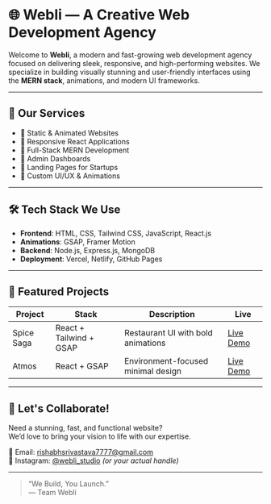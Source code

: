 # 🌐 Webli — A Creative Web Development Agency

Welcome to **Webli**, a modern and fast-growing web development agency focused on delivering sleek, responsive, and high-performing websites. We specialize in building visually stunning and user-friendly interfaces using the **MERN stack**, animations, and modern UI frameworks.

---

## 🚀 Our Services

- 🔹 Static & Animated Websites
- 🔹 Responsive React Applications
- 🔹 Full-Stack MERN Development
- 🔹 Admin Dashboards
- 🔹 Landing Pages for Startups
- 🔹 Custom UI/UX & Animations

---

## 🛠 Tech Stack We Use

- **Frontend**: HTML, CSS, Tailwind CSS, JavaScript, React.js
- **Animations**: GSAP, Framer Motion
- **Backend**: Node.js, Express.js, MongoDB
- **Deployment**: Vercel, Netlify, GitHub Pages

---

## 📂 Featured Projects

| Project | Stack | Description | Live |
|--------|-------|-------------|------|
| Spice Saga | React + Tailwind + GSAP | Restaurant UI with bold animations | [Live Demo](https://spicesaga.vercel.app/) |
| Atmos | React + GSAP | Environment-focused minimal design | [Live Demo](https://rishabh0777.github.io/Atmos/) |

---

## 🤝 Let's Collaborate!

Need a stunning, fast, and functional website?  
We’d love to bring your vision to life with our expertise.

📧 Email: rishabhsrivastava7777@gmail.com  
📸 Instagram: [@webli_studio](https://instagram.com/webli_studio) *(or your actual handle)*

---

> “We Build, You Launch.”  
— Team Webli
